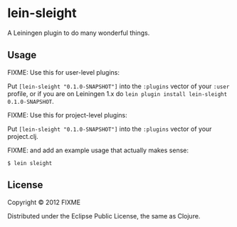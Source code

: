 # lein-sleight

A Leiningen plugin to do many wonderful things.

## Usage

FIXME: Use this for user-level plugins:

Put `[lein-sleight "0.1.0-SNAPSHOT"]` into the `:plugins` vector of your
`:user` profile, or if you are on Leiningen 1.x do `lein plugin install
lein-sleight 0.1.0-SNAPSHOT`.

FIXME: Use this for project-level plugins:

Put `[lein-sleight "0.1.0-SNAPSHOT"]` into the `:plugins` vector of your project.clj.

FIXME: and add an example usage that actually makes sense:

    $ lein sleight

## License

Copyright © 2012 FIXME

Distributed under the Eclipse Public License, the same as Clojure.
